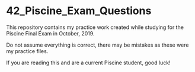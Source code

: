 # 42_Piscine_Exam_Questions

This repository contains my practice work created while studying for the Piscine Final Exam in October, 2019. 

Do not assume everything is correct, there may be mistakes as these were my practice files. 

If you are reading this and are a current Piscine student, good luck!
